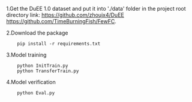 1.Get the DuEE 1.0 dataset and put it into './data' folder in the project root directory
link: https://github.com/zhoujx4/DuEE  https://github.com/TimeBurningFish/FewFC.

2.Download the package
```shell
    pip install -r requirements.txt
```

3.Model training
```shell
    python InitTrain.py
    python TransferTrain.py
```
4.Model verification
```shell
    python Eval.py
```
